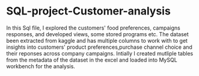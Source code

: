 # SQL-project-Customer-analysis
In this Sql file, I explored the customers' food preferences, campaigns responses, and developed views, some stored programs etc.
The dataset been extracted from kaggle and has multiple columns to work with to get insights into customers' product preferences,purchase channel choice and their reponses across company campaigns.
Intially I created mutliple tables from the metadata of the dataset in the excel and loaded into MySQL workbench for the analysis.
